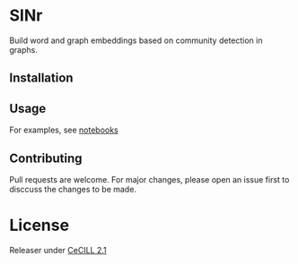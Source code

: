 SINr
==============================

Build word and graph embeddings based on community detection in graphs.

Installation 
------------



Usage
---------

For examples, see [notebooks](/notebooks)


Contributing
------------

Pull requests are welcome. For major changes, please open an issue first to disccuss the changes to be made.


# License

Releaser under [CeCILL 2.1](https://cecill.info/)
